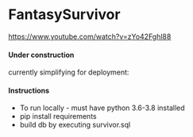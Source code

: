 # FantasySurvivor
https://www.youtube.com/watch?v=zYo42Fghl88

#### Under construction ####
currently simplifying for deployment:

#### Instructions
- To run locally - must have python 3.6-3.8 installed
- pip install requirements
- build db by executing survivor.sql


